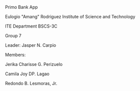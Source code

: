 Primo Bank App



Eulogio "Amang" Rodriguez Institute of Science and Technology 

ITE Department
BSCS-3C 




Group 7

Leader: Jasper N. Carpio

Members:

Jerika Charisse G. Perizuelo

Camila Joy DP. Lagao

Redondo B. Lesmoras, Jr.

